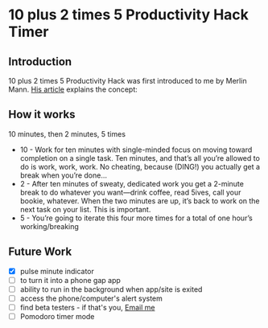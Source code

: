 10 plus 2 times 5 Productivity Hack Timer
=============

Introduction
------------
10 plus 2 times 5 Productivity Hack was first introduced to me by Merlin Mann. [His article](http://www.43folders.com/2005/10/11/procrastination-hack-1025) explains the concept:

How it works
------------
10 minutes, then 2 minutes, 5 times
* 10 - Work for ten minutes with single-minded focus on moving toward completion on a single task. Ten minutes, and that’s all you’re allowed to do is work, work, work. No cheating, because (DING!) you actually get a break when you’re done…
* 2 - After ten minutes of sweaty, dedicated work you get a 2-minute break to do whatever you want—drink coffee, read 5ives, call your bookie, whatever. When the two minutes are up, it’s back to work on the next task on your list. This is important.
* 5 - You’re going to iterate this four more times for a total of one hour’s working/breaking

Future Work
-----------
- [x] pulse minute indicator
- [ ] to turn it into a phone gap app
- [ ] ability to run in the background when app/site is exited
- [ ] access the phone/computer's alert system
- [ ] find beta testers - if that's you, [Email me](mailto:torrey@torrey.co)
- [ ] Pomodoro timer mode
